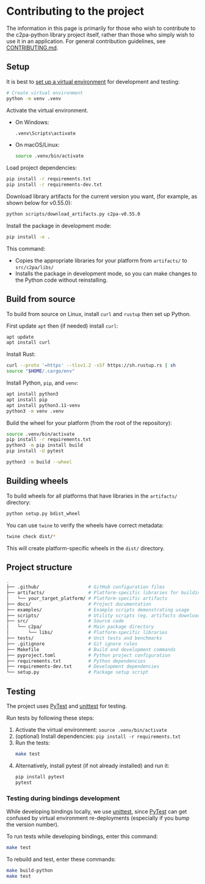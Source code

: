 # Contributing to the project 

The information in this page is primarily for those who wish to contribute to the c2pa-python library project itself, rather than those who simply wish to use it in an application.  For general contribution guidelines, see [CONTRIBUTING.md](../CONTRIBUTING.md).

## Setup

It is best to [set up a virtual environment](https://virtualenv.pypa.io/en/latest/installation.html) for development and testing:

```bash
# Create virtual environment
python -m venv .venv
```

Activate the virtual environment.

- On Windows:
    ```bash
    .venv\Scripts\activate
    ```
- On macOS/Linux:
    ```bash
    source .venv/bin/activate
    ```

Load project dependencies:

```bash
pip install -r requirements.txt
pip install -r requirements-dev.txt
```

Download library artifacts for the current version you want, (for example, as shown below for v0.55.0):

```bash
python scripts/download_artifacts.py c2pa-v0.55.0
```

Install the package in development mode:

```bash
pip install -e .
```

This command:

- Copies the appropriate libraries for your platform from `artifacts/` to `src/c2pa/libs/`
- Installs the package in development mode, so you can make changes to the Python code without reinstalling.

## Build from source

To build from source on Linux, install `curl` and `rustup` then set up Python.

First update `apt` then (if needed) install `curl`:

```bash
apt update
apt install curl
```

Install Rust:

```bash
curl --proto '=https' --tlsv1.2 -sSf https://sh.rustup.rs | sh
source "$HOME/.cargo/env"
```

Install Python, `pip`, and `venv`:

```bash
apt install python3
apt install pip
apt install python3.11-venv
python3 -m venv .venv
```

Build the wheel for your platform (from the root of the repository):

```bash
source .venv/bin/activate
pip install -r requirements.txt
python3 -m pip install build
pip install -U pytest

python3 -m build --wheel
```

## Building wheels

To build wheels for all platforms that have libraries in the `artifacts/` directory:

```bash
python setup.py bdist_wheel
```

You can use `twine` to verify the wheels have correct metadata:

```bash
twine check dist/*
```

This will create platform-specific wheels in the `dist/` directory.

## Project structure

```bash
.
├── .github/                  # GitHub configuration files
├── artifacts/                # Platform-specific libraries for building (per subfolder)
│   └── your_target_platform/ # Platform-specific artifacts
├── docs/                     # Project documentation
├── examples/                 # Example scripts demonstrating usage
├── scripts/                  # Utility scripts (eg. artifacts download)
├── src/                      # Source code
│   └── c2pa/                 # Main package directory
│       └── libs/             # Platform-specific libraries
├── tests/                    # Unit tests and benchmarks
├── .gitignore                # Git ignore rules
├── Makefile                  # Build and development commands
├── pyproject.toml            # Python project configuration
├── requirements.txt          # Python dependencies
├── requirements-dev.txt      # Development dependencies
└── setup.py                  # Package setup script
```

## Testing

The project uses [PyTest](https://docs.pytest.org/) and [unittest](https://docs.python.org/3/library/unittest.html) for testing.

Run tests by following these steps:

1. Activate the virtual environment: `source .venv/bin/activate`
2. (optional) Install dependencies: `pip install -r requirements.txt`
4. Run the tests:
    ```bash
    make test
    ```
5. Alternatively, install pytest (if not already installed) and run it:
    ```bash
    pip install pytest
    pytest
    ```

### Testing during bindings development

While developing bindings locally, we use [unittest](https://docs.python.org/3/library/unittest.html), since [PyTest](https://docs.pytest.org/) can get confused by virtual environment re-deployments (especially if you bump the version number).

To run tests while developing bindings, enter this command:

```sh
make test
```

To rebuild and test, enter these commands:

```sh
make build-python
make test
```
